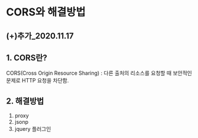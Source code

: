# CORS와 해결방법

## (+)추가_2020.11.17



## 1. CORS란?

CORS(Cross Origin Resource Sharing) : 다른 출처의 리소스를 요청할 때 보안적인 문제로 HTTP 요청을 차단함.

## 2. 해결방법

1. proxy
2. jsonp
3. jquery 플러그인

